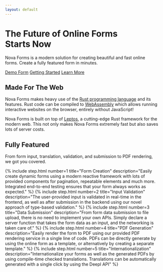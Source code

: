 ```yaml
---
layout: default
---
```


# The Future of Online Forms<br> Starts Now

Nova Forms is a modern solution for creating beautiful and fast online forms.
Create a fully featured form in minutes.

<div class="button-row">
    <a class="button" href="/nova-forms-demo">Demo Form</a>
    <a class="button secondary" href="/start">Getting Started</a>
    <a class="button secondary" href="/learn">Learn More</a>
</div>

## Made For The Web

Nova Forms makes heavy use of the [Rust programming language](https://www.rust-lang.org/) and its features. Rust code can be compiled to [WebAssembly](https://www.rust-lang.org/what/wasm) which allows running interactive websites on the browser, entirely without JavaScript!

Nova Forms is built on top of [Leptos](https://leptos.dev), a cutting-edge Rust framework for the modern web.
This not only makes Nova Forms extremely fast but also saves lots of server costs.


## Fully Featured

From form input, translation, validation, and submission to PDF rendering, we got you covered.

<div class="steps">
    {% include step.html number=1 title="Form Creation" description="Easily create dynamic forms using a modern reactive framework with lots of provided components for pagination, repeatable elements and much more. Integrated end-to-end testing ensures that your form always works as expected." %}
    {% include step.html number=2 title="Input Validation" description="The user-provided input is validated in real-time in the frontend, as well as after submission in the backend using our novel approach of type-based validation." %}
    {% include step.html number=3 title="Data Submission" description="From form data submission to file upload, there is no need to implement your own APIs. Simply declare a server function that takes the form data as an input, and the networking is taken care of." %}
    {% include step.html number=4 title="PDF Generation" description="Easily render the form to PDF using our provided PDF rendering service in a single line of code. PDFs can be directly generate by using the online form as a template, or alternatively by creating a separate template." %}
    {% include step.html number=5 title="Internationalization" description="Internationalize your forms as well as the generated PDFs by using compile-time checked translations. Translations can be automatically generated with a single click by using the Deepl API" %}
</div>


